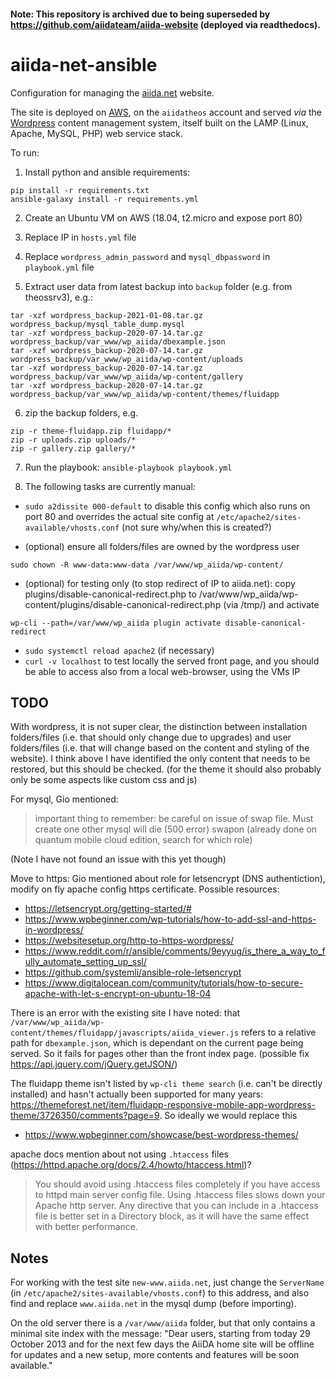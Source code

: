 #### Note: This repository is archived due to being superseded by https://github.com/aiidateam/aiida-website (deployed via readthedocs).

# aiida-net-ansible

Configuration for managing the [aiida.net](http://www.aiida.net/) website.

The site is deployed on [AWS](https://console.aws.amazon.com/ec2/v2/home?region=us-east-1), on the `aiidatheos` account and served *via* the [Wordpress](https://wordpress.org/) content management system, itself built on the LAMP (Linux, Apache, MySQL, PHP) web service stack.

To run:

1. Install python and ansible requirements:

```console
pip install -r requirements.txt
ansible-galaxy install -r requirements.yml
```

2. Create an Ubuntu VM on AWS (18.04, t2.micro and expose port 80)

3. Replace IP in `hosts.yml` file

4. Replace `wordpress_admin_password` and `mysql_dbpassword` in `playbook.yml` file

5. Extract user data from latest backup into `backup` folder (e.g. from theossrv3), e.g.:

```console
tar -xzf wordpress_backup-2021-01-08.tar.gz wordpress_backup/mysql_table_dump.mysql
tar -xzf wordpress_backup-2020-07-14.tar.gz wordpress_backup/var_www/wp_aiida/dbexample.json
tar -xzf wordpress_backup-2020-07-14.tar.gz wordpress_backup/var_www/wp_aiida/wp-content/uploads
tar -xzf wordpress_backup-2020-07-14.tar.gz wordpress_backup/var_www/wp_aiida/wp-content/gallery
tar -xzf wordpress_backup-2020-07-14.tar.gz wordpress_backup/var_www/wp_aiida/wp-content/themes/fluidapp
```

6. zip the backup folders, e.g.

```console
zip -r theme-fluidapp.zip fluidapp/*
zip -r uploads.zip uploads/*
zip -r gallery.zip gallery/*
```

7. Run the playbook: `ansible-playbook playbook.yml`

8. The following tasks are currently manual:

- `sudo a2dissite 000-default` to disable this config which also runs on port 80 and overrides the actual site config at `/etc/apache2/sites-available/vhosts.conf` (not sure why/when this is created?)

- (optional) ensure all folders/files are owned by the wordpress user

```console
sudo chown -R www-data:www-data /var/www/wp_aiida/wp-content/
```

- (optional) for testing only (to stop redirect of IP to aiida.net):
  copy plugins/disable-canonical-redirect.php to /var/www/wp_aiida/wp-content/plugins/disable-canonical-redirect.php (via /tmp/) and activate

```console
wp-cli --path=/var/www/wp_aiida plugin activate disable-canonical-redirect
```

- `sudo systemctl reload apache2` (if necessary)
- `curl -v localhost` to test locally the served front page, and you should be able to access also from a local web-browser, using the VMs IP

## TODO

With wordpress, it is not super clear, the distinction between installation folders/files (i.e. that should only change due to upgrades) and user folders/files (i.e. that will change based on the content and styling of the website). I think above I have identified the only content that needs to be restored, but this should be checked. (for the theme it should also probably only be some aspects like custom css and js)

For mysql, Gio mentioned:
> important thing to remember: be careful on issue of swap file. Must create one other mysql will die (500 error)
> swapon (already done on quantum mobile cloud edition, search for which role)

(Note I have not found an issue with this yet though)

Move to https: Gio mentioned about role for letsencrypt (DNS authentiction), modify on fly apache config https certificate. Possible resources:

- https://letsencrypt.org/getting-started/#
- https://www.wpbeginner.com/wp-tutorials/how-to-add-ssl-and-https-in-wordpress/
- https://websitesetup.org/http-to-https-wordpress/
- https://www.reddit.com/r/ansible/comments/9eyyug/is_there_a_way_to_fully_automate_setting_up_ssl/
- https://github.com/systemli/ansible-role-letsencrypt
- https://www.digitalocean.com/community/tutorials/how-to-secure-apache-with-let-s-encrypt-on-ubuntu-18-04

There is an error with the existing site I have noted: that `/var/www/wp_aiida/wp-content/themes/fluidapp/javascripts/aiida_viewer.js` refers to a relative path for `dbexample.json`, which is dependant on the current page being served. So it fails for pages other than the front index page.
(possible fix https://api.jquery.com/jQuery.getJSON/)

The fluidapp theme isn't listed by `wp-cli theme search` (i.e. can't be directly installed) and hasn't actually been supported for many years: <https://themeforest.net/item/fluidapp-responsive-mobile-app-wordpress-theme/3726350/comments?page=9>.
So ideally we would replace this

- <https://www.wpbeginner.com/showcase/best-wordpress-themes/>

apache docs mention about not using `.htaccess` files (https://httpd.apache.org/docs/2.4/howto/htaccess.html)?

> You should avoid using .htaccess files completely if you have access to httpd main server config file. Using .htaccess files slows down your Apache http server. Any directive that you can include in a .htaccess file is better set in a Directory block, as it will have the same effect with better performance.

## Notes

For working with the test site `new-www.aiida.net`, just change the `ServerName` (in `/etc/apache2/sites-available/vhosts.conf`) to this address,
and also find and replace `www.aiida.net` in the mysql dump (before importing).

On the old server there is a `/var/www/aiida` folder, but that only contains a minimal site index with the message:
"Dear users, starting from today 29 October 2013 and for the next few days the AiiDA home site will be offline for updates and a new setup, more contents and features will be soon available."

